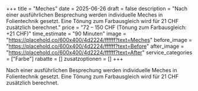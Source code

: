 +++
title = "Meches"
date = 2025-06-26
draft = false
description = "Nach einer ausführlichen Besprechung werden individuelle Meches in Folientechnik gesetzt. Eine Tönung zum Farbausgleich wird für 21 CHF zusätzlich berechnet."
price = "72 – 150 CHF (Tönung zum Farbausgleich: +21 CHF)"
time_estimate = "90 Minuten"
image = "https://placehold.co/600x400/4d2224/ffffff?text=Meches"
before_image = "https://placehold.co/600x400/4d2224/ffffff?text=Before"
after_image = "https://placehold.co/600x400/4d2224/ffffff?text=After"
service_categories = ["Farbe"]
rabatte = []
zusatzoptionen = []
+++

Nach einer ausführlichen Besprechung werden individuelle Meches in Folientechnik gesetzt. Eine Tönung zum Farbausgleich wird für 21 CHF zusätzlich berechnet.
